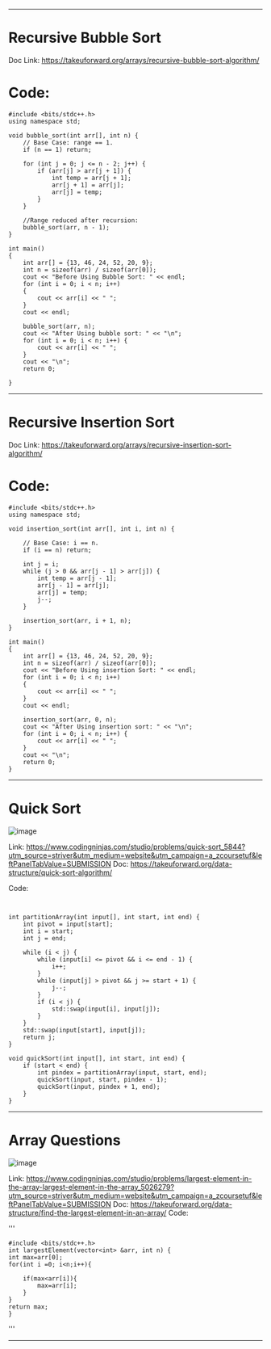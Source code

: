 ---------------------------------------------------------------------------------------------------------------------
# Recursive Bubble Sort

Doc Link: https://takeuforward.org/arrays/recursive-bubble-sort-algorithm/

# Code:

```
#include <bits/stdc++.h>
using namespace std;

void bubble_sort(int arr[], int n) {
    // Base Case: range == 1.
    if (n == 1) return;

    for (int j = 0; j <= n - 2; j++) {
        if (arr[j] > arr[j + 1]) {
            int temp = arr[j + 1];
            arr[j + 1] = arr[j];
            arr[j] = temp;
        }
    }

    //Range reduced after recursion:
    bubble_sort(arr, n - 1);
}

int main()
{
    int arr[] = {13, 46, 24, 52, 20, 9};
    int n = sizeof(arr) / sizeof(arr[0]);
    cout << "Before Using Bubble Sort: " << endl;
    for (int i = 0; i < n; i++)
    {
        cout << arr[i] << " ";
    }
    cout << endl;

    bubble_sort(arr, n);
    cout << "After Using bubble sort: " << "\n";
    for (int i = 0; i < n; i++) {
        cout << arr[i] << " ";
    }
    cout << "\n";
    return 0;

}
```
--------------------------------------------------------------------------------------------------------------------------

# Recursive Insertion Sort

Doc Link: https://takeuforward.org/arrays/recursive-insertion-sort-algorithm/

# Code:

```
#include <bits/stdc++.h>
using namespace std;

void insertion_sort(int arr[], int i, int n) {

    // Base Case: i == n.
    if (i == n) return;

    int j = i;
    while (j > 0 && arr[j - 1] > arr[j]) {
        int temp = arr[j - 1];
        arr[j - 1] = arr[j];
        arr[j] = temp;
        j--;
    }

    insertion_sort(arr, i + 1, n);
}

int main()
{
    int arr[] = {13, 46, 24, 52, 20, 9};
    int n = sizeof(arr) / sizeof(arr[0]);
    cout << "Before Using insertion Sort: " << endl;
    for (int i = 0; i < n; i++)
    {
        cout << arr[i] << " ";
    }
    cout << endl;

    insertion_sort(arr, 0, n);
    cout << "After Using insertion sort: " << "\n";
    for (int i = 0; i < n; i++) {
        cout << arr[i] << " ";
    }
    cout << "\n";
    return 0;
}
```
----------------------------------------------------------------------------------------------------

# Quick Sort 
![image](https://github.com/SpandanM110/DSA-kickstart/assets/95229740/1b9713c4-3c94-4ee0-8924-43a1fce49bb8)

Link: https://www.codingninjas.com/studio/problems/quick-sort_5844?utm_source=striver&utm_medium=website&utm_campaign=a_zcoursetuf&leftPanelTabValue=SUBMISSION
Doc: https://takeuforward.org/data-structure/quick-sort-algorithm/

Code:
```


int partitionArray(int input[], int start, int end) {
    int pivot = input[start];
    int i = start;
    int j = end;

    while (i < j) {
        while (input[i] <= pivot && i <= end - 1) {
            i++;
        }
        while (input[j] > pivot && j >= start + 1) {
            j--;
        }
        if (i < j) {
            std::swap(input[i], input[j]);
        }
    }
    std::swap(input[start], input[j]);
    return j;
}

void quickSort(int input[], int start, int end) {
    if (start < end) {
        int pindex = partitionArray(input, start, end);
        quickSort(input, start, pindex - 1);
        quickSort(input, pindex + 1, end);
    }
}

```
----------------------------------------------------------------------------------------------------------

# Array Questions

![image](https://github.com/SpandanM110/DSA-kickstart/assets/95229740/d8943403-dcba-47e6-9279-0cf702fb33db)

Link: https://www.codingninjas.com/studio/problems/largest-element-in-the-array-largest-element-in-the-array_5026279?utm_source=striver&utm_medium=website&utm_campaign=a_zcoursetuf&leftPanelTabValue=SUBMISSION
Doc: https://takeuforward.org/data-structure/find-the-largest-element-in-an-array/
Code:

'''

    #include <bits/stdc++.h> 
    int largestElement(vector<int> &arr, int n) {
    int max=arr[0];
    for(int i =0; i<n;i++){
        
        if(max<arr[i]){
            max=arr[i];
        }
    }
    return max;   
    }

'''

------------------------------------------------------------------------------------------------------------------------















